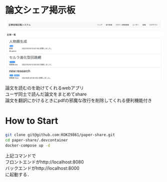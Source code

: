 # 論文シェア掲示板
![](img/topview.png)

論文を読むのを助けてくれるwebアプリ  
ユーザ同士で読んだ論文をまとめてshare  
論文を翻訳にかけるときにpdfの邪魔な改行を削除してくれる便利機能付き

# How to Start
```bash
git clone git@github.com:KOKI9861/paper-share.git
cd paper-share/.devcontainer
docker-compose up -d
```
上記コマンドで  
フロントエンドがhttp://localhost:8080  
バックエンドがhttp://localhost:8000  
に起動する．